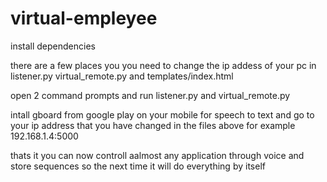 # virtual-empleyee

install dependencies 

there are a few places you you need to change the ip addess of your pc in listener.py virtual_remote.py and templates/index.html

open 2 command prompts and run listener.py and virtual_remote.py

intall gboard from google play on your mobile for speech to text
and go to your ip address that you have changed in the files above for example 192.168.1.4:5000

thats it you can now controll aalmost any application through voice and store sequences so the next time it will do everything by itself
